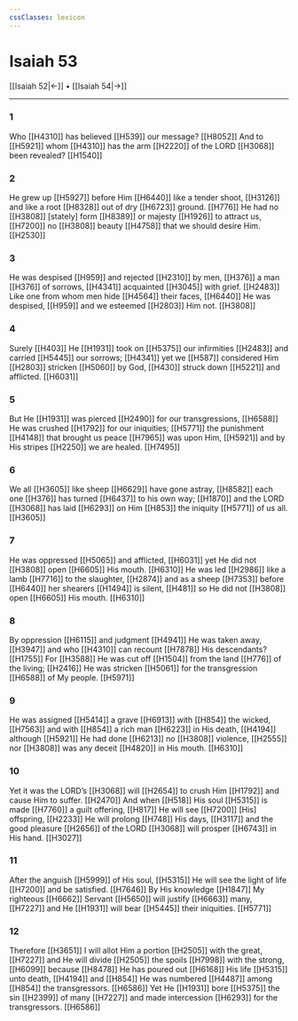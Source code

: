 ```yaml
---
cssClasses: lexicon
---
```


# Isaiah 53

[[Isaiah 52|←]] • [[Isaiah 54|→]]

---

### 1
Who [[H4310]] has believed [[H539]] our message? [[H8052]] And to [[H5921]] whom [[H4310]] has the arm [[H2220]] of the LORD [[H3068]] been revealed? [[H1540]]

### 2
He grew up [[H5927]] before Him [[H6440]] like a tender shoot, [[H3126]] and like a root [[H8328]] out of dry [[H6723]] ground. [[H776]] He had no [[H3808]] [stately] form [[H8389]] or majesty [[H1926]] to attract us, [[H7200]] no [[H3808]] beauty [[H4758]] that we should desire Him. [[H2530]]

### 3
He was despised [[H959]] and rejected [[H2310]] by men, [[H376]] a man [[H376]] of sorrows, [[H4341]] acquainted [[H3045]] with grief. [[H2483]] Like one from whom men hide [[H4564]] their faces, [[H6440]] He was despised, [[H959]] and we esteemed [[H2803]] Him not. [[H3808]]

### 4
Surely [[H403]] He [[H1931]] took on [[H5375]] our infirmities [[H2483]] and carried [[H5445]] our sorrows; [[H4341]] yet we [[H587]] considered Him [[H2803]] stricken [[H5060]] by God, [[H430]] struck down [[H5221]] and afflicted. [[H6031]]

### 5
But He [[H1931]] was pierced [[H2490]] for our transgressions, [[H6588]] He was crushed [[H1792]] for our iniquities; [[H5771]] the punishment [[H4148]] that brought us peace [[H7965]] was upon Him, [[H5921]] and by His stripes [[H2250]] we are healed. [[H7495]]

### 6
We all [[H3605]] like sheep [[H6629]] have gone astray, [[H8582]] each one [[H376]] has turned [[H6437]] to his own way; [[H1870]] and the LORD [[H3068]] has laid [[H6293]] on Him [[H853]] the iniquity [[H5771]] of us all. [[H3605]]

### 7
He was oppressed [[H5065]] and afflicted, [[H6031]] yet He did not [[H3808]] open [[H6605]] His mouth. [[H6310]] He was led [[H2986]] like a lamb [[H7716]] to the slaughter, [[H2874]] and as a sheep [[H7353]] before [[H6440]] her shearers [[H1494]] is silent, [[H481]] so He did not [[H3808]] open [[H6605]] His mouth. [[H6310]]

### 8
By oppression [[H6115]] and judgment [[H4941]] He was taken away, [[H3947]] and who [[H4310]] can recount [[H7878]] His descendants? [[H1755]] For [[H3588]] He was cut off [[H1504]] from the land [[H776]] of the living; [[H2416]] He was stricken [[H5061]] for the transgression [[H6588]] of My people. [[H5971]]

### 9
He was assigned [[H5414]] a grave [[H6913]] with [[H854]] the wicked, [[H7563]] and with [[H854]] a rich man [[H6223]] in His death, [[H4194]] although [[H5921]] He had done [[H6213]] no [[H3808]] violence, [[H2555]] nor [[H3808]] was any deceit [[H4820]] in His mouth. [[H6310]]

### 10
Yet it was the LORD’s [[H3068]] will [[H2654]] to crush Him [[H1792]] and cause Him to suffer. [[H2470]] And when [[H518]] His soul [[H5315]] is made [[H7760]] a guilt offering, [[H817]] He will see [[H7200]] [His] offspring, [[H2233]] He will prolong [[H748]] His days, [[H3117]] and the good pleasure [[H2656]] of the LORD [[H3068]] will prosper [[H6743]] in His hand. [[H3027]]

### 11
After the anguish [[H5999]] of His soul, [[H5315]] He will see the light of life [[H7200]] and be satisfied. [[H7646]] By His knowledge [[H1847]] My righteous [[H6662]] Servant [[H5650]] will justify [[H6663]] many, [[H7227]] and He [[H1931]] will bear [[H5445]] their iniquities. [[H5771]]

### 12
Therefore [[H3651]] I will allot Him a portion [[H2505]] with the great, [[H7227]] and He will divide [[H2505]] the spoils [[H7998]] with the strong, [[H6099]] because [[H8478]] He has poured out [[H6168]] His life [[H5315]] unto death, [[H4194]] and [[H854]] He was numbered [[H4487]] among [[H854]] the transgressors. [[H6586]] Yet He [[H1931]] bore [[H5375]] the sin [[H2399]] of many [[H7227]] and made intercession [[H6293]] for the transgressors. [[H6586]]

